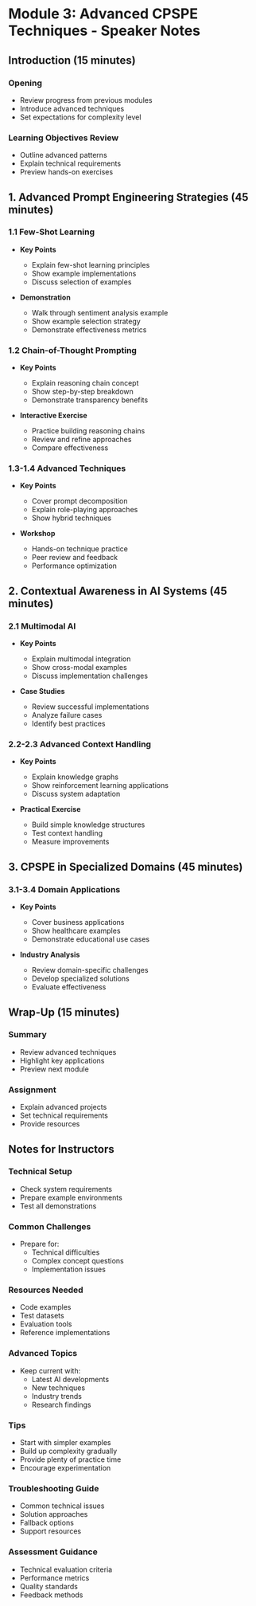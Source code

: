 # Module 3: Advanced CPSPE Techniques - Speaker Notes

## Introduction (15 minutes)

### Opening
- Review progress from previous modules
- Introduce advanced techniques
- Set expectations for complexity level

### Learning Objectives Review
- Outline advanced patterns
- Explain technical requirements
- Preview hands-on exercises

## 1. Advanced Prompt Engineering Strategies (45 minutes)

### 1.1 Few-Shot Learning
- **Key Points**
  - Explain few-shot learning principles
  - Show example implementations
  - Discuss selection of examples
  
- **Demonstration**
  - Walk through sentiment analysis example
  - Show example selection strategy
  - Demonstrate effectiveness metrics

### 1.2 Chain-of-Thought Prompting
- **Key Points**
  - Explain reasoning chain concept
  - Show step-by-step breakdown
  - Demonstrate transparency benefits
  
- **Interactive Exercise**
  - Practice building reasoning chains
  - Review and refine approaches
  - Compare effectiveness

### 1.3-1.4 Advanced Techniques
- **Key Points**
  - Cover prompt decomposition
  - Explain role-playing approaches
  - Show hybrid techniques
  
- **Workshop**
  - Hands-on technique practice
  - Peer review and feedback
  - Performance optimization

## 2. Contextual Awareness in AI Systems (45 minutes)

### 2.1 Multimodal AI
- **Key Points**
  - Explain multimodal integration
  - Show cross-modal examples
  - Discuss implementation challenges
  
- **Case Studies**
  - Review successful implementations
  - Analyze failure cases
  - Identify best practices

### 2.2-2.3 Advanced Context Handling
- **Key Points**
  - Explain knowledge graphs
  - Show reinforcement learning applications
  - Discuss system adaptation
  
- **Practical Exercise**
  - Build simple knowledge structures
  - Test context handling
  - Measure improvements

## 3. CPSPE in Specialized Domains (45 minutes)

### 3.1-3.4 Domain Applications
- **Key Points**
  - Cover business applications
  - Show healthcare examples
  - Demonstrate educational use cases
  
- **Industry Analysis**
  - Review domain-specific challenges
  - Develop specialized solutions
  - Evaluate effectiveness

## Wrap-Up (15 minutes)

### Summary
- Review advanced techniques
- Highlight key applications
- Preview next module

### Assignment
- Explain advanced projects
- Set technical requirements
- Provide resources

## Notes for Instructors

### Technical Setup
- Check system requirements
- Prepare example environments
- Test all demonstrations

### Common Challenges
- Prepare for:
  - Technical difficulties
  - Complex concept questions
  - Implementation issues

### Resources Needed
- Code examples
- Test datasets
- Evaluation tools
- Reference implementations

### Advanced Topics
- Keep current with:
  - Latest AI developments
  - New techniques
  - Industry trends
  - Research findings

### Tips
- Start with simpler examples
- Build up complexity gradually
- Provide plenty of practice time
- Encourage experimentation

### Troubleshooting Guide
- Common technical issues
- Solution approaches
- Fallback options
- Support resources

### Assessment Guidance
- Technical evaluation criteria
- Performance metrics
- Quality standards
- Feedback methods 